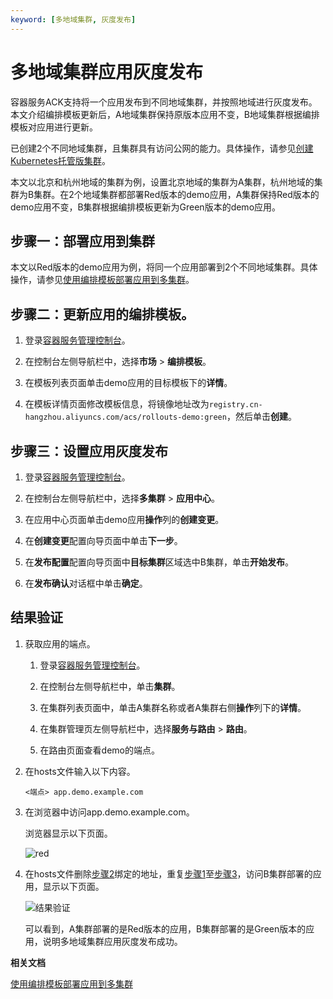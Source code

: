 ```yaml
---
keyword: [多地域集群, 灰度发布]
---
```


# 多地域集群应用灰度发布

容器服务ACK支持将一个应用发布到不同地域集群，并按照地域进行灰度发布。本文介绍编排模板更新后，A地域集群保持原版本应用不变，B地域集群根据编排模板对应用进行更新。

已创建2个不同地域集群，且集群具有访问公网的能力。具体操作，请参见[创建Kubernetes托管版集群](/cn.zh-CN/Kubernetes集群用户指南/集群/创建集群/创建Kubernetes托管版集群.md)。

本文以北京和杭州地域的集群为例，设置北京地域的集群为A集群，杭州地域的集群为B集群。在2个地域集群都部署Red版本的demo应用，A集群保持Red版本的demo应用不变，B集群根据编排模板更新为Green版本的demo应用。

## 步骤一：部署应用到集群

本文以Red版本的demo应用为例，将同一个应用部署到2个不同地域集群。具体操作，请参见[使用编排模板部署应用到多集群](/cn.zh-CN/Kubernetes集群用户指南/应用中心/多集群发布/使用编排模板部署应用到多集群.md)。

## 步骤二：更新应用的编排模板。

1.  登录[容器服务管理控制台](https://cs.console.aliyun.com)。

2.  在控制台左侧导航栏中，选择**市场** \> **编排模板**。

3.  在模板列表页面单击demo应用的目标模板下的**详情**。

4.  在模板详情页面修改模板信息，将镜像地址改为`registry.cn-hangzhou.aliyuncs.com/acs/rollouts-demo:green`，然后单击**创建**。


## 步骤三：设置应用灰度发布

1.  登录[容器服务管理控制台](https://cs.console.aliyun.com)。

2.  在控制台左侧导航栏中，选择**多集群** \> **应用中心**。

3.  在应用中心页面单击demo应用**操作**列的**创建变更**。

4.  在**创建变更**配置向导页面中单击**下一步**。

5.  在**发布配置**配置向导页面中**目标集群**区域选中B集群，单击**开始发布**。

6.  在**发布确认**对话框中单击**确定**。


## 结果验证

1.  获取应用的端点。

    1.  登录[容器服务管理控制台](https://cs.console.aliyun.com)。

    2.  在控制台左侧导航栏中，单击**集群**。

    3.  在集群列表页面中，单击A集群名称或者A集群右侧**操作**列下的**详情**。

    4.  在集群管理页左侧导航栏中，选择**服务与路由** \> **路由**。

    5.  在路由页面查看demo的端点。

2.  在hosts文件输入以下内容。

    ```
    <端点> app.demo.example.com 
    ```

3.  在浏览器中访问app.demo.example.com。

    浏览器显示以下页面。

    ![red ](https://static-aliyun-doc.oss-accelerate.aliyuncs.com/assets/img/zh-CN/6570048161/p263871.png)

4.  在hosts文件删除[步骤2](#step_syl_k2b_1i0)绑定的地址，重复[步骤1](#step_n3d_83b_w1m)至[步骤3](#step_crz_r6g_ocn)，访问B集群部署的应用，显示以下页面。

    ![结果验证](https://static-aliyun-doc.oss-accelerate.aliyuncs.com/assets/img/zh-CN/6502548161/p263738.png)

    可以看到，A集群部署的是Red版本的应用，B集群部署的是Green版本的应用，说明多地域集群应用灰度发布成功。


**相关文档**  


[使用编排模板部署应用到多集群](/cn.zh-CN/Kubernetes集群用户指南/应用中心/多集群发布/使用编排模板部署应用到多集群.md)

